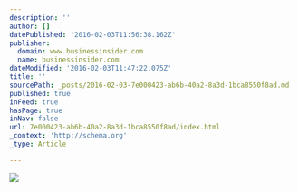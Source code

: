 ```yaml
---
description: ''
author: []
datePublished: '2016-02-03T11:56:38.162Z'
publisher:
  domain: www.businessinsider.com
  name: businessinsider.com
dateModified: '2016-02-03T11:47:22.075Z'
title: ''
sourcePath: _posts/2016-02-03-7e000423-ab6b-40a2-8a3d-1bca8550f8ad.md
published: true
inFeed: true
hasPage: true
inNav: false
url: 7e000423-ab6b-40a2-8a3d-1bca8550f8ad/index.html
_context: 'http://schema.org'
_type: Article

---
```

![](http://static3.businessinsider.com/image/5637b715bd86ef1c008c68dd-2550-12750/iotinfographic11-2015.jpg)